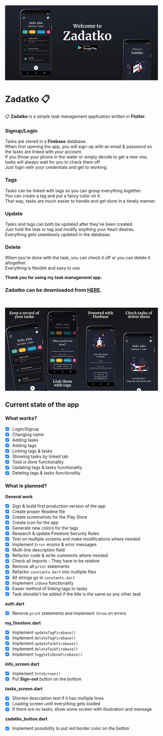 ![Header](https://raw.githubusercontent.com/jokilic/zadatko/master/screenshots/header.png)

# Zadatko 📋

📋 **Zadatko** is a simple task management application written in **Flutter**.

### Signup/Login

Tasks are stored in a **Firebase** database.\
When first opening the app, you will sign-up with an email & password so the tasks are linked with your account.\
If you throw your phone in the water or simply decide to get a new one, tasks will always wait for you to check them off.\
Just login with your credentials and get to working.

### Tags

Tasks can be linked with tags so you can group everything together.\
You can create a tag and put a fancy color on it.\
That way, tasks are much easier to handle and get done in a timely manner.

### Update

Tasks and tags can both be updated after they've been created.\
Just hold the task or tag and modify anything your heart desires.\
Everything gets seamlessly updated in the database.

### Delete

When you're done with the task, you can check it off or you can delete it altogether.\
Everything is flexible and easy to use.

**Thank you for using my task management app.**

### Zadatko can be downloaded from [HERE](https://play.google.com/store/apps/details?id=com.josipkilic.zadatko).
&nbsp;

![Multi](https://raw.githubusercontent.com/jokilic/zadatko/master/screenshots/multi.png)

## Current state of the app

### What works?
- [x] Login/Signup
- [x] Changing name
- [x] Adding tasks
- [x] Adding tags
- [x] Linking tags & tasks
- [x] Showing tasks by linked tab
- [x] *Task is done* functionality
- [x] Updating tags & tasks functionality
- [x] Deleting tags & tasks functionality

### What is planned?

**General work**

- [x] Sign & build first production version of the app
- [x] Create proper Readme file
- [x] Create screenshots for the Play Store
- [x] Create icon for the app
- [x] Generate new colors for the tags
- [x] Research & update Firestore Security Rules
- [x] Test on multiple screens and make modifications where needed
- [x] Implement `Error` enums & error messages
- [x] Multi-line description field
- [x] Refactor code & write comments where needed
- [x] Check all imports - They have to be relative
- [x] Remove all `print` statements
- [x] Refactor `constants.dart` into multiple files
- [x] All strings go in `constants.dart`
- [x] Implement `isDone` functionality
- [x] Easier method of linking tags to tasks
- [x] Task shouldn't be added if the title is the same as any other task

**auth.dart**

- [x] Remove `print` statements and implement `throw` on errors

**my_firestore.dart**

- [x] Implement `updateTagFirebase()`
- [x] Implement `deleteTagFirebase()`
- [x] Implement `updateTaskFirebase()`
- [x] Implement `deleteTaskFirebase()`
- [x] Implement `toggleIsDoneFirebase()`

**info_screen.dart**

- [x] Implement `InfoScreen()`
- [x] Put **Sign-out** button on the bottom

**tasks_screen.dart**

- [x] Shorten description text if it has multiple lines
- [x] Loading screen until everything gets loaded
- [x] If there are no tasks, show some screen with illustration and message

**zadatko_button.dart**

- [x] Implement possibility to put red border color on the button
